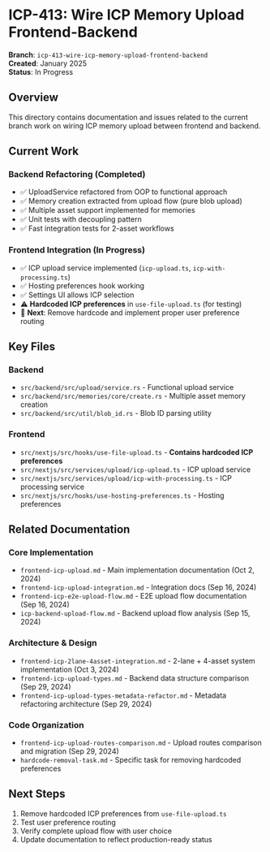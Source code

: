 # ICP-413: Wire ICP Memory Upload Frontend-Backend

**Branch**: `icp-413-wire-icp-memory-upload-frontend-backend`  
**Created**: January 2025  
**Status**: In Progress

## Overview

This directory contains documentation and issues related to the current branch work on wiring ICP memory upload between frontend and backend.

## Current Work

### Backend Refactoring (Completed)

- ✅ UploadService refactored from OOP to functional approach
- ✅ Memory creation extracted from upload flow (pure blob upload)
- ✅ Multiple asset support implemented for memories
- ✅ Unit tests with decoupling pattern
- ✅ Fast integration tests for 2-asset workflows

### Frontend Integration (In Progress)

- ✅ ICP upload service implemented (`icp-upload.ts`, `icp-with-processing.ts`)
- ✅ Hosting preferences hook working
- ✅ Settings UI allows ICP selection
- ⚠️ **Hardcoded ICP preferences** in `use-file-upload.ts` (for testing)
- 🔄 **Next**: Remove hardcode and implement proper user preference routing

## Key Files

### Backend

- `src/backend/src/upload/service.rs` - Functional upload service
- `src/backend/src/memories/core/create.rs` - Multiple asset memory creation
- `src/backend/src/util/blob_id.rs` - Blob ID parsing utility

### Frontend

- `src/nextjs/src/hooks/use-file-upload.ts` - **Contains hardcoded ICP preferences**
- `src/nextjs/src/services/upload/icp-upload.ts` - ICP upload service
- `src/nextjs/src/services/upload/icp-with-processing.ts` - ICP processing service
- `src/nextjs/src/hooks/use-hosting-preferences.ts` - Hosting preferences

## Related Documentation

### Core Implementation

- `frontend-icp-upload.md` - Main implementation documentation (Oct 2, 2024)
- `frontend-icp-upload-integration.md` - Integration docs (Sep 16, 2024)
- `frontend-icp-e2e-upload-flow.md` - E2E upload flow documentation (Sep 16, 2024)
- `icp-backend-upload-flow.md` - Backend upload flow analysis (Sep 15, 2024)

### Architecture & Design

- `frontend-icp-2lane-4asset-integration.md` - 2-lane + 4-asset system implementation (Oct 3, 2024)
- `frontend-icp-upload-types.md` - Backend data structure comparison (Sep 29, 2024)
- `frontend-icp-upload-types-metadata-refactor.md` - Metadata refactoring architecture (Sep 29, 2024)

### Code Organization

- `frontend-icp-upload-routes-comparison.md` - Upload routes comparison and migration (Sep 29, 2024)
- `hardcode-removal-task.md` - Specific task for removing hardcoded preferences

## Next Steps

1. Remove hardcoded ICP preferences from `use-file-upload.ts`
2. Test user preference routing
3. Verify complete upload flow with user choice
4. Update documentation to reflect production-ready status
